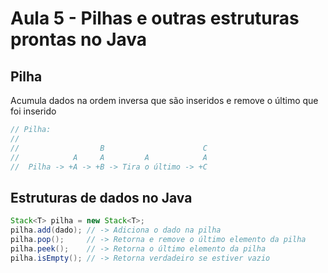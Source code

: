 # Aula 5 - Pilhas e outras estruturas prontas no Java

## Pilha

Acumula dados na ordem inversa que são inseridos e remove o último que foi inserido

```java
// Pilha: 
//                              
//                  B                      C
//            A     A         A            A
//  Pilha -> +A -> +B -> Tira o último -> +C
```

## Estruturas de dados no Java

```java
Stack<T> pilha = new Stack<T>;
pilha.add(dado); // -> Adiciona o dado na pilha
pilha.pop();     // -> Retorna e remove o último elemento da pilha
pilha.peek();    // -> Retorna o último elemento da pilha
pilha.isEmpty(); // -> Retorna verdadeiro se estiver vazio
```
